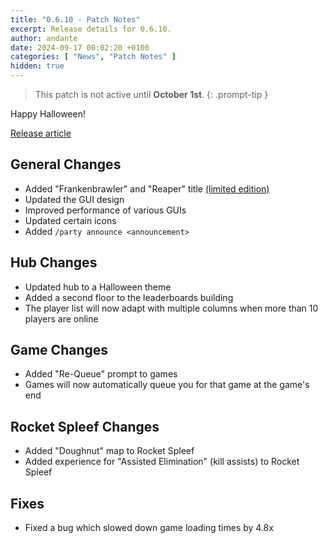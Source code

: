 ```yaml
---
title: "0.6.10 - Patch Notes"
excerpt: Release details for 0.6.10.
author: andante
date: 2024-09-17 00:02:20 +0100
categories: [ "News", "Patch Notes" ]
hidden: true
---
```


> This patch is not active until **October 1st**.
{: .prompt-tip }

Happy Halloween!

[Release article](/posts/halloween-2024)

## General Changes

- Added "Frankenbrawler" and "Reaper" title [(limited edition)](https://store.mcbrawls.net/category/halloween-2024)
- Updated the GUI design
- Improved performance of various GUIs
- Updated certain icons
- Added `/party announce <announcement>`

## Hub Changes

- Updated hub to a Halloween theme
- Added a second floor to the leaderboards building
- The player list will now adapt with multiple columns when more than 10 players are online

## Game Changes

- Added "Re-Queue" prompt to games
- Games will now automatically queue you for that game at the game's end

## Rocket Spleef Changes

- Added "Doughnut" map to Rocket Spleef
- Added experience for "Assisted Elimination" (kill assists) to Rocket Spleef

## Fixes

- Fixed a bug which slowed down game loading times by 4.8x
